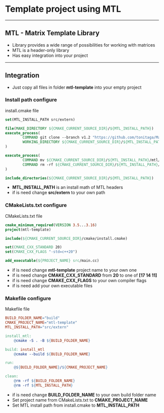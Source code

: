 # Template project using MTL

---

## MTL - Matrix Template Library


- Library provides a wide range of possibilities for working with matrices
- MTL is a header-only library
- Has easy integration into your project

---

## Integration

- Just copy all files in folder **mtl-template** into your empty project

### Install path configure

install.cmake file
```cmake
set(MTL_INSTALL_PATH src/extern)

file(MAKE_DIRECTORY ${CMAKE_CURRENT_SOURCE_DIR}/${MTL_INSTALL_PATH})
execute_process(
        COMMAND git clone --branch v1.2 "https://github.com/tonitaga/Matrix-Library-CPP.git" mtl
        WORKING_DIRECTORY ${CMAKE_CURRENT_SOURCE_DIR}/${MTL_INSTALL_PATH}
)

execute_process(
        COMMAND mv ${CMAKE_CURRENT_SOURCE_DIR}/${MTL_INSTALL_PATH}/mtl/matrix ${CMAKE_CURRENT_SOURCE_DIR}/${MTL_INSTALL_PATH}
        COMMAND rm -rf ${CMAKE_CURRENT_SOURCE_DIR}/${MTL_INSTALL_PATH}/mtl
)

include_directories(${CMAKE_CURRENT_SOURCE_DIR}/${MTL_INSTALL_PATH})
```

- **MTL_INSTALL_PATH** is an install math of MTL headers
- if is need change **src/extern** to your own path 

### CMakeLists.txt configure

CMakeLists.txt file

```cmake
cmake_minimum_required(VERSION 3.5...3.16)
project(mtl-template)

include(${CMAKE_CURRENT_SOURCE_DIR}/cmake/install.cmake)

set(CMAKE_CXX_STANDARD 20)
set(CMAKE_CXX_FLAGS "-std=c++20")

add_executable(${PROJECT_NAME} src/main.cc)
```

- if is need change **mtl-template** project name to your own one
- if is need change **CMAKE_CXX_STANDARD** from **20** to one of **[17 14 11]** 
- if is need change **CMAKE_CXX_FLAGS** to your own compiler flags
- if is need add your own executable files

### Makefile configure

Makefile file
```makefile
BUILD_FOLDER_NAME="build"
CMAKE_PROJECT_NAME="mtl-template"
MTL_INSTALL_PATH="src/extern"

install_mtl:
	@cmake -S . -B ${BUILD_FOLDER_NAME}

build: install_mtl
	@cmake --build ${BUILD_FOLDER_NAME}

run:
	@${BUILD_FOLDER_NAME}/${CMAKE_PROJECT_NAME}

clean:
	@rm -rf ${BUILD_FOLDER_NAME}
	@rm -rf ${MTL_INSTALL_PATH}
```

- if is need change **BUILD_FOLDER_NAME** to your own build folder name
- Set project name from CMakeLists.txt to **CMAKE_PROJECT_NAME**
- Set MTL install path from install.cmake to **MTL_INSTALL_PATH**